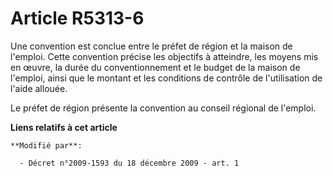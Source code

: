 # Article R5313-6

Une convention est conclue entre le préfet de région et la maison de l'emploi. Cette convention précise les objectifs à
atteindre, les moyens mis en œuvre, la durée du conventionnement et le budget de la maison de l'emploi, ainsi que le montant
et les conditions de contrôle de l'utilisation de l'aide allouée. 

Le préfet de région présente la convention au conseil régional de l'emploi.

**Liens relatifs à cet article**

	**Modifié par**:

	  - Décret n°2009-1593 du 18 décembre 2009 - art. 1
